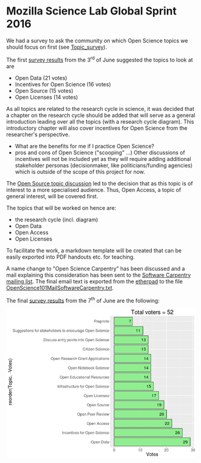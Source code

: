 # Mozilla Science Lab Global Sprint 2016

We had a survey to ask the community on which Open Science topics
we should focus on first (see [Topic_survey](Topic_survey)).

The first [survey results](Open_Science_101/meetings/2016-06-02-Mozilla_Science_Lab_Global_Sprint_2016/Topic_survey/OS101_topic_voting_2016-06-03_11:00.csv) from the 3<sup>rd</sup> of June suggested the topics to look at are
* Open Data (21 votes)
* Incentives for Open Science (16 votes)
* Open Source (15 votes)
* Open Licenses (14 votes)

As all topics are related to the research cycle in science, it was decided that a chapter on the research cycle should be added that will serve as a general introduction leading over all the topics (with a research cycle diagram). This introductory chapter will also cover incentives for Open Science from the researcher's perspective.
* What are the benefits for me if I practice Open Science?
* pros and cons of Open Science ("scooping" ...)
Other discussions of incentives will not be included yet as they will require adding additional stakeholder personas (decisionmaker, like politicians/funding agencies) which is outside of the scope of this project for now.

The [Open Source topic discussion](https://github.com/OKScienceDE/Open_Science_101/issues/30) led to the decision that as this topic is of interest to a more specialised audience. Thus, Open Access, a topic of general interest, will be covered first.

The topics that will be worked on hence are:
* the research cycle (incl. diagram)
* Open Data
* Open Access
* Open Licenses

To facilitate the work, a markdown template will be created that can be easily exported into PDF handouts etc. for teaching.

A name change to "Open Science Carpentry" has been discussed and a mail explaining this consideration has been sent to the [Software Carpentry mailing list](http://lists.software-carpentry.org/listinfo/discuss). The final email text is exported from the [etherpad](https://pad.okfn.org/p/OpenScience101MailSoftwareCarpentry) to the file [OpenScience101MailSoftwareCarpentry.txt](OpenScience101MailSoftwareCarpentry.txt).

The final [survey results](Topic_survey/OS101_topic_voting_2016-06-07.tsv) from the 7<sup>th</sup> of June are the following:

<p align="center">
  <img alt="final survey results" src="Topic_survey/OS101_topic_voting_2016-06-07.png">
</p>

